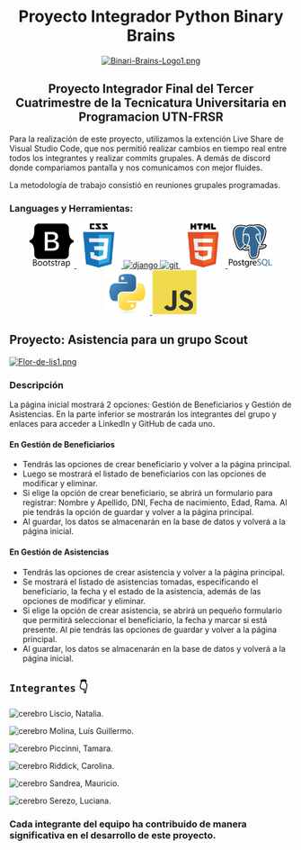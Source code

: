 <div align="center">
  <h1>Proyecto Integrador Python Binary Brains</h1>

  
[![Binari-Brains-Logo1.png](https://i.postimg.cc/9MSmTfNR/Binari-Brains-Logo1.png)](https://postimg.cc/TLVvvTxf)
</div>
<div align="center">
<h2>Proyecto Integrador Final del Tercer Cuatrimestre de la Tecnicatura Universitaria en Programacion UTN-FRSR</h2>
</div>
<p>Para la realización de este proyecto, utilizamos la extención Live Share de Visual Studio Code, que nos permitió realizar cambios en tiempo real entre todos los integrantes y realizar commits grupales. A demás de discord donde compariamos pantalla y nos comunicamos con mejor fluides.</p>
<p>La metodología de trabajo consistió en reuniones grupales programadas.</p>

<h3 align="left">Languages y Herramientas:</h3>
<p align="center"> 
	<a href="https://getbootstrap.com" target="_blank" rel="noreferrer"> <img src="https://raw.githubusercontent.com/devicons/devicon/master/icons/bootstrap/bootstrap-plain-wordmark.svg" alt="bootstrap" width="80" height="80"/> </a> 
	<a href="https://www.w3schools.com/css/" target="_blank" rel="noreferrer"> <img src="https://raw.githubusercontent.com/devicons/devicon/master/icons/css3/css3-original-wordmark.svg" alt="css3" width="80" height="80/> </a> 
	<a href="https://www.djangoproject.com/" target="_blank" rel="noreferrer"> <img src="https://cdn.worldvectorlogo.com/logos/django.svg" alt="django" width="80" height="80" /> </a> 
	<a href="https://git-scm.com/" target="_blank" rel="noreferrer"> <img src="https://www.vectorlogo.zone/logos/git-scm/git-scm-icon.svg" alt="git" width="80" height="80"/> </a> 
	<a href="https://www.w3.org/html/" target="_blank" rel="noreferrer"> <img src="https://raw.githubusercontent.com/devicons/devicon/master/icons/html5/html5-original-wordmark.svg" alt="html5" width="80" height="80"/> </a> 
	<a href="https://www.postgresql.org" target="_blank" rel="noreferrer"> <img src="https://raw.githubusercontent.com/devicons/devicon/master/icons/postgresql/postgresql-original-wordmark.svg" alt="postgresql" width="80" height="80"/> </a> 
	<a href="https://www.python.org" target="_blank" rel="noreferrer"> <img src="https://raw.githubusercontent.com/devicons/devicon/master/icons/python/python-original.svg" alt="python" width="80" height="80"/> </a> 
	<a href="https://developer.mozilla.org/en-US/docs/Web/JavaScript" target="_blank" rel="noreferrer"> <img src="https://raw.githubusercontent.com/devicons/devicon/master/icons/javascript/javascript-original.svg" alt="javascript" wwidth="80" height="80"/> </a> 

</p>


## Proyecto: Asistencia para un grupo Scout

[![Flor-de-lis1.png](https://i.postimg.cc/pTNBCVHj/Flor-de-lis1.png)](https://postimg.cc/KKNLv24c)


### Descripción

La página inicial mostrará 2 opciones: Gestión de Beneficiarios y Gestión de Asistencias. En la parte inferior se mostrarán los integrantes del grupo y enlaces para acceder a LinkedIn y GitHub de cada uno.

#### En Gestión de Beneficiarios

- Tendrás las opciones de crear beneficiario y volver a la página principal.
- Luego se mostrará el listado de beneficiarios con las opciones de modificar y eliminar.
- Si elige la opción de crear beneficiario, se abrirá un formulario para registrar: Nombre y Apellido, DNI, Fecha de nacimiento, Edad, Rama. Al pie tendrás la opción de guardar y volver a la página principal.
- Al guardar, los datos se almacenarán en la base de datos y volverá a la página inicial.

#### En Gestión de Asistencias

- Tendrás las opciones de crear asistencia y volver a la página principal.
- Se mostrará el listado de asistencias tomadas, especificando el beneficiario, la fecha y el estado de la asistencia, además de las opciones de modificar y eliminar.
- Si elige la opción de crear asistencia, se abrirá un pequeño formulario que permitirá seleccionar el beneficiario, la fecha y marcar si está presente. Al pie tendrás las opciones de guardar y volver a la página principal.
- Al guardar, los datos se almacenarán en la base de datos y volverá a la página inicial.

## `Integrantes` :point_down:
<p align="left">
  <img src="https://i.postimg.cc/PxHQ0mX4/cerebro.png" alt="cerebro" width="30"> Liscio, Natalia.
</p>
<p align="left">
  <img src="https://i.postimg.cc/PxHQ0mX4/cerebro.png" alt="cerebro" width="30"> Molina, Luís Guillermo.
</p>
<p align="left">
  <img src="https://i.postimg.cc/PxHQ0mX4/cerebro.png" alt="cerebro" width="30"> Piccinni, Tamara.
</p> 
<p align="left">
  <img src="https://i.postimg.cc/PxHQ0mX4/cerebro.png" alt="cerebro" width="30"> Riddick, Carolina.
</p>
<p align="left">
  <img src="https://i.postimg.cc/PxHQ0mX4/cerebro.png" alt="cerebro" width="30"> Sandrea, Mauricio.
</p>
<p align="left">
  <img src="https://i.postimg.cc/PxHQ0mX4/cerebro.png" alt="cerebro" width="30"> Serezo, Luciana.
</p>

### Cada integrante del equipo ha contribuido de manera significativa en el desarrollo de este proyecto.

